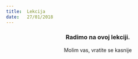 ```yaml
---
title:  Lekcija
date:   27/01/2018
---
```


### <center>Radimo na ovoj lekciji.</center>
<center>Molim vas, vratite se kasnije</center>